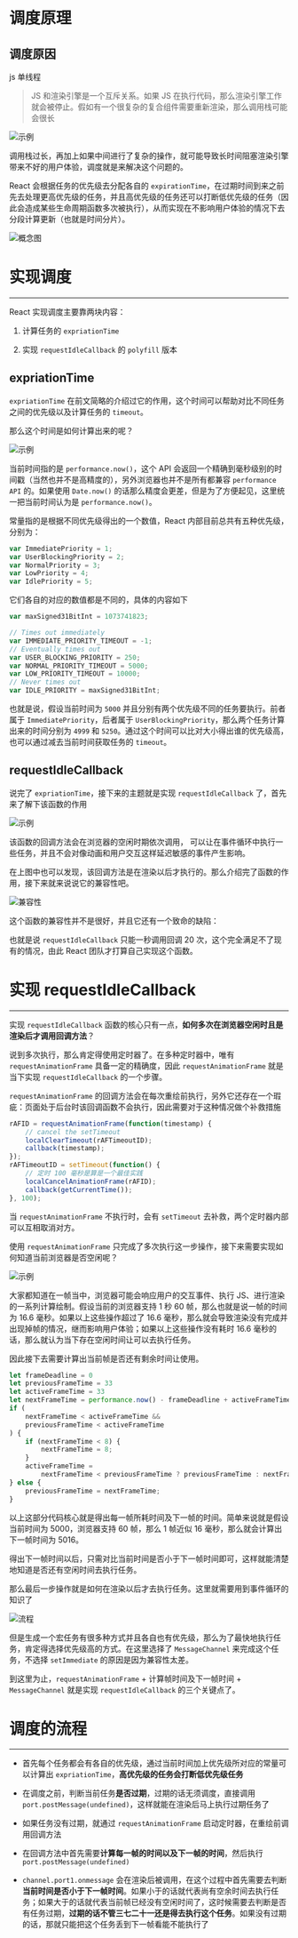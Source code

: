#
# 调度原理

**调度原因**
---

js 单线程

> JS 和渲染引擎是一个互斥关系。如果 JS 在执行代码，那么渲染引擎工作就会被停止。假如有一个很复杂的复合组件需要重新渲染，那么调用栈可能会很长

![示例](/notes/assets/reactIloveDeveplo/2019-06-04-155141.png)

调用栈过长，再加上如果中间进行了复杂的操作，就可能导致长时间阻塞渲染引擎带来不好的用户体验，调度就是来解决这个问题的。

React 会根据任务的优先级去分配各自的 `expirationTime`，在过期时间到来之前先去处理更高优先级的任务，并且高优先级的任务还可以打断低优先级的任务（因此会造成某些生命周期函数多次被执行），从而实现在不影响用户体验的情况下去分段计算更新（也就是时间分片）。

![概念图](/notes/assets/reactIloveDeveplo/2019-06-04-155143.png)

# 实现调度
---

React 实现调度主要靠两块内容：

1. 计算任务的 `expriationTime`

2. 实现 `requestIdleCallback` 的 `polyfill` 版本

## expriationTime

`expriationTime` 在前文简略的介绍过它的作用，这个时间可以帮助对比不同任务之间的优先级以及计算任务的 `timeout`。

那么这个时间是如何计算出来的呢？

![示例](/notes/assets/reactIloveDeveplo/2019-06-04-155144.png)

当前时间指的是 `performance.now()`，这个 API 会返回一个精确到毫秒级别的时间戳（当然也并不是高精度的），另外浏览器也并不是所有都兼容 `performance API` 的。如果使用 `Date.now()` 的话那么精度会更差，但是为了方便起见，这里统一把当前时间认为是 `performance.now()`。

常量指的是根据不同优先级得出的一个数值，React 内部目前总共有五种优先级，分别为：

```js
var ImmediatePriority = 1;
var UserBlockingPriority = 2;
var NormalPriority = 3;
var LowPriority = 4;
var IdlePriority = 5;
```

它们各自的对应的数值都是不同的，具体的内容如下

```js
var maxSigned31BitInt = 1073741823;

// Times out immediately
var IMMEDIATE_PRIORITY_TIMEOUT = -1;
// Eventually times out
var USER_BLOCKING_PRIORITY = 250;
var NORMAL_PRIORITY_TIMEOUT = 5000;
var LOW_PRIORITY_TIMEOUT = 10000;
// Never times out
var IDLE_PRIORITY = maxSigned31BitInt;
```

也就是说，假设当前时间为 `5000` 并且分别有两个优先级不同的任务要执行。前者属于 `ImmediatePriority`，后者属于 `UserBlockingPriority`，那么两个任务计算出来的时间分别为 `4999` 和 `5250`。通过这个时间可以比对大小得出谁的优先级高，也可以通过减去当前时间获取任务的 `timeout`。

## requestIdleCallback

说完了 `expriationTime`，接下来的主题就是实现 `requestIdleCallback` 了，首先来了解下该函数的作用

![示例](/notes/assets/reactIloveDeveplo/2019-06-04-155145.png)

该函数的回调方法会在浏览器的空闲时期依次调用， 可以让在事件循环中执行一些任务，并且不会对像动画和用户交互这样延迟敏感的事件产生影响。

在上图中也可以发现，该回调方法是在渲染以后才执行的。那么介绍完了函数的作用，接下来就来说说它的兼容性吧。

![兼容性](/notes/assets/reactIloveDeveplo/2019-06-04-155146.png)

这个函数的兼容性并不是很好，并且它还有一个致命的缺陷：

也就是说 `requestIdleCallback` 只能一秒调用回调 20 次，这个完全满足不了现有的情况，由此 React 团队才打算自己实现这个函数。

# 实现 requestIdleCallback
---

实现 `requestIdleCallback` 函数的核心只有一点，**如何多次在浏览器空闲时且是渲染后才调用回调方法**？

说到多次执行，那么肯定得使用定时器了。在多种定时器中，唯有 `requestAnimationFrame` 具备一定的精确度，因此 `requestAnimationFrame` 就是当下实现 `requestIdleCallback` 的一个步骤。

`requestAnimationFrame` 的回调方法会在每次重绘前执行，另外它还存在一个瑕疵：页面处于后台时该回调函数不会执行，因此需要对于这种情况做个补救措施

```js
rAFID = requestAnimationFrame(function(timestamp) {
	// cancel the setTimeout
	localClearTimeout(rAFTimeoutID);
	callback(timestamp);
});
rAFTimeoutID = setTimeout(function() {
	// 定时 100 毫秒是算是一个最佳实践
	localCancelAnimationFrame(rAFID);
	callback(getCurrentTime());
}, 100);
```

当 `requestAnimationFrame` 不执行时，会有 `setTimeout` 去补救，两个定时器内部可以互相取消对方。

使用 `requestAnimationFrame` 只完成了多次执行这一步操作，接下来需要实现如何知道当前浏览器是否空闲呢？

![示例](/notes/assets/reactIloveDeveplo/2019-06-04-155147.png)

大家都知道在一帧当中，浏览器可能会响应用户的交互事件、执行 JS、进行渲染的一系列计算绘制。假设当前的浏览器支持 1 秒 60 帧，那么也就是说一帧的时间为 16.6 毫秒。如果以上这些操作超过了 16.6 毫秒，那么就会导致渲染没有完成并出现掉帧的情况，继而影响用户体验；如果以上这些操作没有耗时 16.6 毫秒的话，那么就认为当下存在空闲时间让可以去执行任务。

因此接下去需要计算出当前帧是否还有剩余时间让使用。

```js
let frameDeadline = 0
let previousFrameTime = 33
let activeFrameTime = 33
let nextFrameTime = performance.now() - frameDeadline + activeFrameTime
if (
	nextFrameTime < activeFrameTime &&
	previousFrameTime < activeFrameTime
) {
	if (nextFrameTime < 8) {
		nextFrameTime = 8;
	}
	activeFrameTime =
		nextFrameTime < previousFrameTime ? previousFrameTime : nextFrameTime;
} else {
	previousFrameTime = nextFrameTime;
}
```

以上这部分代码核心就是得出每一帧所耗时间及下一帧的时间。简单来说就是假设当前时间为 5000，浏览器支持 60 帧，那么 1 帧近似 16 毫秒，那么就会计算出下一帧时间为 5016。

得出下一帧时间以后，只需对比当前时间是否小于下一帧时间即可，这样就能清楚地知道是否还有空闲时间去执行任务。

那么最后一步操作就是如何在渲染以后才去执行任务。这里就需要用到事件循环的知识了

![流程](/notes/assets/reactIloveDeveplo/2019-06-04-155148.png)

但是生成一个宏任务有很多种方式并且各自也有优先级，那么为了最快地执行任务，肯定得选择优先级高的方式。在这里选择了 `MessageChannel` 来完成这个任务，不选择 `setImmediate` 的原因是因为兼容性太差。

到这里为止，`requestAnimationFrame` + 计算帧时间及下一帧时间 + `MessageChannel` 就是实现 `requestIdleCallback` 的三个关键点了。

# 调度的流程
---

* 首先每个任务都会有各自的优先级，通过当前时间加上优先级所对应的常量可以计算出 `expriationTime`，**高优先级的任务会打断低优先级任务**

* 在调度之前，判断当前任务**是否过期**，过期的话无须调度，直接调用 `port.postMessage(undefined)`，这样就能在渲染后马上执行过期任务了

* 如果任务没有过期，就通过 `requestAnimationFrame` 启动定时器，在重绘前调用回调方法

* 在回调方法中首先需要**计算每一帧的时间以及下一帧的时间**，然后执行 `port.postMessage(undefined)`

* `channel.port1.onmessage` 会在渲染后被调用，在这个过程中首先需要去判断**当前时间是否小于下一帧时间**。如果小于的话就代表尚有空余时间去执行任务；如果大于的话就代表当前帧已经没有空闲时间了，这时候需要去判断是否有任务过期，**过期的话不管三七二十一还是得去执行这个任务**。如果没有过期的话，那就只能把这个任务丢到下一帧看能不能执行了